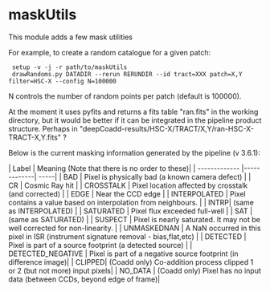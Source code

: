 # maskUtils

This module adds a few mask utilities

For example, to create a random catalogue for a given patch:

```
 setup -v -j -r path/to/maskUtils
 drawRandoms.py DATADIR --rerun RERUNDIR --id tract=XXX patch=X,Y filter=HSC-X --config N=100000
```

N controls the number of random points per patch (default is 100000).

At the moment it uses pyfits and returns a fits table "ran.fits" in the working directory, but it would be better if it can be integrated in the pipeline product structure. Perhaps in "deepCoadd-results/HSC-X/TRACT/X,Y/ran-HSC-X-TRACT-X,Y.fits" ?

Below is the current masking information generated by the pipeline (v 3.6.1):

| Label |	Meaning (Note that there is no order to these)|
| ------------- |-------------| -----|
| BAD	| Pixel is physically bad (a known camera defect) |
| CR |	Cosmic Ray hit  |
| CROSSTALK	| Pixel location affected by crosstalk (and corrected)  |
| EDGE   | Near the CCD edge  |
| INTERPOLATED	| Pixel contains a value based on interpolation from neighbours.  |
| INTRP| 	(same as INTERPOLATED)  |
| SATURATED	| Pixel flux exceeded full-well  |
| SAT	| (same as SATURATED)  |
| SUSPECT	| Pixel is nearly saturated. It may not be well corrected for non-linearity.  |
| UNMASKEDNAN	| A NaN occurred in this pixel in ISR (instrument signature removal - bias,flat,etc) |
| DETECTED	| Pixel is part of a source footprint (a detected source) |
| DETECTED\_NEGATIVE	 | Pixel is part of a negative source footprint (in difference image)|
| CLIPPED| 	(Coadd only) Co-addition process clipped 1 or 2 (but not more) input pixels|
| NO_DATA	| (Coadd only) Pixel has no input data (between CCDs, beyond edge of frame)|
